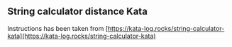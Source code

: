 ## String calculator distance Kata

Instructions has been taken from [https://kata-log.rocks/string-calculator-kata](https://kata-log.rocks/string-calculator-kata)
